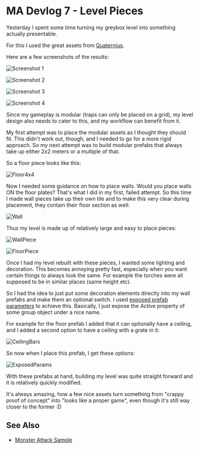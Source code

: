 # MA Devlog 7 - Level Pieces

Yesterday I spent some time turning my greybox level into something actually presentable.

For this I used the great assets from [Quaternius](https://quaternius.com).

Here are a few screenshots of the results:

![Screenshot 1](media/devlog7/ma-dl7-Screenshot1.jpg)

![Screenshot 2](media/devlog7/ma-dl7-Screenshot2.jpg)

![Screenshot 3](media/devlog7/ma-dl7-Screenshot3.jpg)

![Screenshot 4](media/devlog7/ma-dl7-Screenshot4.jpg)

Since my gameplay is modular (traps can only be placed on a grid), my level design also needs to cater to this, and my workflow can benefit from it.

My first attempt was to place the modular assets as I thought they should fit. This didn't work out, though, and I needed to go for a more rigid approach. So my next attempt was to build modular prefabs that always take up either 2x2 meters or a multiple of that.

So a floor piece looks like this:

![Floor4x4](media/devlog7/ma-dl7-Floor4x4.jpg)

Now I needed some guidance on how to place walls. Would you place walls ON the floor plates? That's what I did in my first, failed attempt. So this time I made wall pieces take up their own tile and to make this very clear during placement, they contain their floor section as well:

![Wall](media/devlog7/ma-dl7-Wall.jpg)

Thus my level is made up of relatively large and easy to place pieces:

![WallPiece](media/devlog7/ma-dl7-WallPiece.jpg)

![FloorPiece](media/devlog7/ma-dl7-FloorPiece.jpg)

Once I had my level rebuilt with these pieces, I wanted some lighting and decoration. This becomes annoying pretty fast, especially when you want certain things to always look the same. For example the torches were all supposed to be in similar places (same height etc).

So I had the idea to just put some decoration elements directly into my wall prefabs and make them an optional switch. I used [exposed prefab parameters](../../docs/concepts/exposed-parameters.md) to achieve this. Basically, I just expose the *Active* property of some group object under a nice name.

For example for the floor prefab I added that it can optionally have a ceiling, and I added a second option to have a ceiling with a grate in it:

![CeilingBars](media/devlog7/ma-dl7-CeilingBars.jpg)

So now when I place this prefab, I get these options:

![ExposedParams](media/devlog7/ma-dl7-ExposedParams.png)

With these prefabs at hand, building my level was quite straight forward and it is relatively quickly modified.

It's always amazing, how a few nice assets turn something from "crappy proof of concept" into "looks like a proper game", even though it's still way closer to the former :D

## See Also

* [Monster Attack Sample](monster-attack.md)
